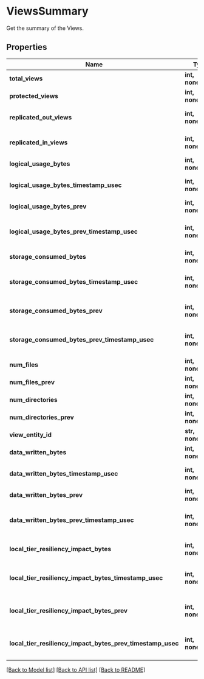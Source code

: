 # ViewsSummary

Get the summary of the Views.

## Properties
Name | Type | Description | Notes
------------ | ------------- | ------------- | -------------
**total_views** | **int, none_type** | Specifies the number of all the views. | [optional] 
**protected_views** | **int, none_type** | Specifies the number of all protected views. | [optional] 
**replicated_out_views** | **int, none_type** | Specifies the number of all the views that are replicated out to remote clusters. | [optional] 
**replicated_in_views** | **int, none_type** | Specifies the number of all the views that are replicated from remote clusters. | [optional] 
**logical_usage_bytes** | **int, none_type** | Specifies the logical usage of all the views in bytes. | [optional] 
**logical_usage_bytes_timestamp_usec** | **int, none_type** | Specifies the timestamp in micro seconds when &#39;logicalUsageBytes&#39; was calculated. | [optional] 
**logical_usage_bytes_prev** | **int, none_type** | Specifies the logical usage of all the views in bytes at a specific time. | [optional] 
**logical_usage_bytes_prev_timestamp_usec** | **int, none_type** | Specifies the timestamp in micro seconds when &#39;logicalUsageBytesPrev&#39; was calculated. | [optional] 
**storage_consumed_bytes** | **int, none_type** | Specifies the storage consumed of all the views in bytes. | [optional] 
**storage_consumed_bytes_timestamp_usec** | **int, none_type** | Specifies the timestamp in micro seconds when &#39;storageConsumedBytes&#39; was calculated. | [optional] 
**storage_consumed_bytes_prev** | **int, none_type** | Specifies the storage consumed by all the views in bytes at a specific time. | [optional] 
**storage_consumed_bytes_prev_timestamp_usec** | **int, none_type** | Specifies the timestamp in micro seconds when &#39;storageConsumedBytesPrev&#39; was calculated. | [optional] 
**num_files** | **int, none_type** | Specifies the number of files. | [optional] 
**num_files_prev** | **int, none_type** | Specifies the number of files at a specific time. | [optional] 
**num_directories** | **int, none_type** | Specifies the number of directories. | [optional] 
**num_directories_prev** | **int, none_type** | Specifies the number of directories at a specific time. | [optional] 
**view_entity_id** | **str, none_type** | Specifies the entity id of all the views. | [optional] 
**data_written_bytes** | **int, none_type** | Specifies the data written to all the views in bytes. | [optional] 
**data_written_bytes_timestamp_usec** | **int, none_type** | Specifies the timestamp in micro seconds when &#39;dataWrittenBytes&#39; was calculated. | [optional] 
**data_written_bytes_prev** | **int, none_type** | Specifies the data written to all the views in bytes at a specific time. | [optional] 
**data_written_bytes_prev_timestamp_usec** | **int, none_type** | Specifies the timestamp in micro seconds when &#39;dataWrittenBytesPrev&#39; was calculated. | [optional] 
**local_tier_resiliency_impact_bytes** | **int, none_type** | Specifies the size of the data that has been replicated to other nodes as per RF or Erasure Coding policy. | [optional] 
**local_tier_resiliency_impact_bytes_timestamp_usec** | **int, none_type** | Specifies the timestamp in micro seconds when &#39;localTierResiliencyImpactBytes&#39; was calculated. | [optional] 
**local_tier_resiliency_impact_bytes_prev** | **int, none_type** | Specifies the size of the data that has been replicated to other nodes as per RF or Erasure Coding policy at a specific time. | [optional] 
**local_tier_resiliency_impact_bytes_prev_timestamp_usec** | **int, none_type** | Specifies the timestamp in micro seconds when &#39;localTierResiliencyImpactBytesPrev&#39; was calculated. | [optional] 

[[Back to Model list]](../README.md#documentation-for-models) [[Back to API list]](../README.md#documentation-for-api-endpoints) [[Back to README]](../README.md)


